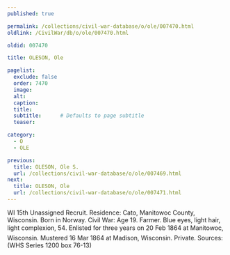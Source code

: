 ```yaml
---
published: true

permalink: /collections/civil-war-database/o/ole/007470.html
oldlink: /CivilWar/db/o/ole/007470.html

oldid: 007470

title: OLESON, Ole

pagelist:
  exclude: false
  order: 7470
  image: 
  alt:
  caption:
  title:
  subtitle:      # Defaults to page subtitle
  teaser:

category: 
  - O 
  - OLE

previous:
  title: OLESON, Ole S.
  url: /collections/civil-war-database/o/ole/007469.html  
next:
  title: OLESON, Ole
  url: /collections/civil-war-database/o/ole/007471.html   
---
```

WI 15th Unassigned Recruit. Residence: Cato, Manitowoc County, Wisconsin. Born in Norway. Civil War: Age 19. Farmer. Blue eyes, light hair, light complexion, 5&#146;4&#148;. Enlisted for three years on 20 Feb 1864 at Manitowoc, Wisconsin. Mustered 16 Mar 1864 at Madison, Wisconsin. Private. Sources: (WHS Series 1200 box 76-13)